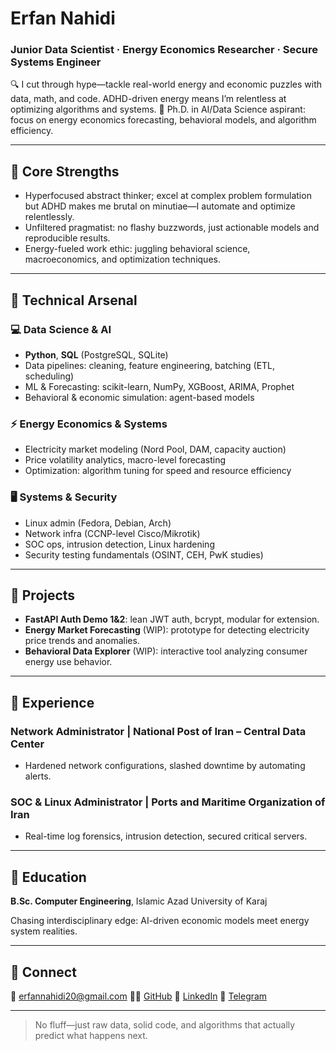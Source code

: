 # **Erfan Nahidi**

### Junior Data Scientist · Energy Economics Researcher · Secure Systems Engineer

🔍 I cut through hype—tackle real-world energy and economic puzzles with data, math, and code. ADHD-driven energy means I’m relentless at optimizing algorithms and systems.
🧠 Ph.D. in AI/Data Science aspirant: focus on energy economics forecasting, behavioral models, and algorithm efficiency.

---

## 🔹 Core Strengths

* Hyperfocused abstract thinker; excel at complex problem formulation but ADHD makes me brutal on minutiae—I automate and optimize relentlessly.
* Unfiltered pragmatist: no flashy buzzwords, just actionable models and reproducible results.
* Energy-fueled work ethic: juggling behavioral science, macroeconomics, and optimization techniques.

---

## 🔹 Technical Arsenal

### 💻 Data Science & AI

* **Python**, **SQL** (PostgreSQL, SQLite)
* Data pipelines: cleaning, feature engineering, batching (ETL, scheduling)
* ML & Forecasting: scikit-learn, NumPy, XGBoost, ARIMA, Prophet
* Behavioral & economic simulation: agent-based models

### ⚡ Energy Economics & Systems

* Electricity market modeling (Nord Pool, DAM, capacity auction)
* Price volatility analytics, macro-level forecasting
* Optimization: algorithm tuning for speed and resource efficiency

### 🖥️ Systems & Security

* Linux admin (Fedora, Debian, Arch)
* Network infra (CCNP-level Cisco/Mikrotik)
* SOC ops, intrusion detection, Linux hardening
* Security testing fundamentals (OSINT, CEH, PwK studies)

---

## 🔹 Projects

* **FastAPI Auth Demo 1&2**: lean JWT auth, bcrypt, modular for extension.
* **Energy Market Forecasting** (WIP): prototype for detecting electricity price trends and anomalies.
* **Behavioral Data Explorer** (WIP): interactive tool analyzing consumer energy use behavior.

---

## 🔹 Experience

### Network Administrator | National Post of Iran – Central Data Center

* Hardened network configurations, slashed downtime by automating alerts.

### SOC & Linux Administrator | Ports and Maritime Organization of Iran

* Real-time log forensics, intrusion detection, secured critical servers.

---

## 🔹 Education

**B.Sc. Computer Engineering**, Islamic Azad University of Karaj

Chasing interdisciplinary edge: AI-driven economic models meet energy system realities.

---

## 🔹 Connect

📧 [erfannahidi20@gmail.com](mailto:erfannahidi20@gmail.com)
🧑‍💻 [GitHub](https://github.com/ErfanNahidi)
🔗 [LinkedIn](https://linkedin.com/in/Erfan_Nahidi)
📨 [Telegram](https://t.me/cro0w)

---

> No fluff—just raw data, solid code, and algorithms that actually predict what happens next.
